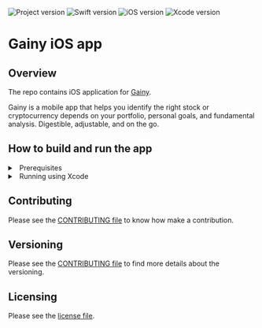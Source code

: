![Project version](https://img.shields.io/badge/version-0.1.2-brightgreen)
![Swift version](https://img.shields.io/static/v1?label=Swift&message=5.3&color=orange&logo=swift)
![iOS version](https://img.shields.io/static/v1?label=iOS&message=13.0&color=yellow&logo=apple)
![Xcode version](https://img.shields.io/static/v1?label=Xcode&message=12.4&color=blue&logo=xcode)

# Gainy iOS app

## Overview

The repo contains iOS application for [Gainy](https://www.gainy.app).

Gainy is a mobile app that helps you identify the right stock or cryptocurrency depends on your portfolio, personal goals, and fundamental analysis. Digestible, adjustable, and on the go.

## How to build and run the app

<details>
<summary>&nbsp;&nbsp;Prerequisites</summary>
<p>

- Install Xcode 12.4+ and Command Line tools;
- (optionally) Install [brew](https://brew.sh) package manager. It is required to run SwiftLint and SwiftFormat;
- (optionally) Install [SwiftLint](https://github.com/realm/SwiftLint) and [SwiftFormat](https://github.com/nicklockwood/SwiftFormat):
```bash
brew install swiftlint
brew install swiftformat 
```
- (optionally) iPhone device with iOS13.0+ installed (You can build and run the app using iOS simulator);

</p>
</details>

<details>
<summary>&nbsp;&nbsp;Running using Xcode</summary>
<p>

- Clone the project and navigate into the root dir;
- Open Xcode workspace at `Gainy.xcworkspace`;
- Choose `Gainy` scheme and select iOS simulator to run the app on;
- (optionally) Select device to run the app on (you might need a development certificate, let @dersim-davaod know if you need it);
- Build and run the app;

</p>
</details>

## Contributing

Please see the [CONTRIBUTING file](CONTRIBUTING.md) to know how make a contribution.

## Versioning

Please see the [CONTRIBUTING file](CONTRIBUTING.md#versioning) to find more details about the versioning.

## Licensing

Please see the [license file](LICENSE.md).
